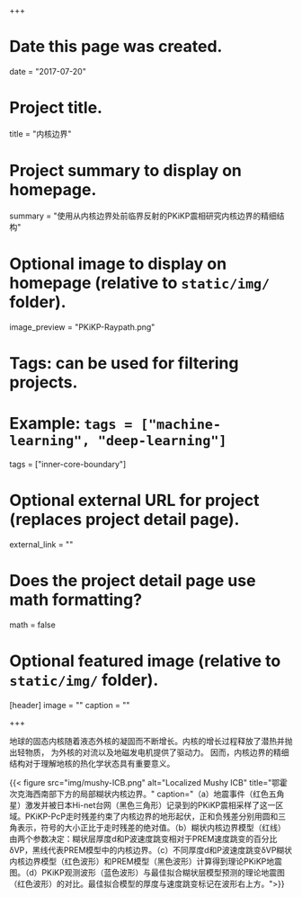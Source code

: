 +++
# Date this page was created.
date = "2017-07-20"

# Project title.
title = "内核边界"

# Project summary to display on homepage.
summary = "使用从内核边界处前临界反射的PKiKP震相研究内核边界的精细结构"

# Optional image to display on homepage (relative to `static/img/` folder).
image_preview = "PKiKP-Raypath.png"

# Tags: can be used for filtering projects.
# Example: `tags = ["machine-learning", "deep-learning"]`
tags = ["inner-core-boundary"]

# Optional external URL for project (replaces project detail page).
external_link = ""

# Does the project detail page use math formatting?
math = false

# Optional featured image (relative to `static/img/` folder).
[header]
image = ""
caption = ""

+++

地球的固态内核随着液态外核的凝固而不断增长。内核的增长过程释放了潜热并抛出轻物质，
为外核的对流以及地磁发电机提供了驱动力。
因而，内核边界的精细结构对于理解地核的热化学状态具有重要意义。

{{< figure src="img/mushy-ICB.png" alt="Localized Mushy ICB" title="鄂霍次克海西南部下方的局部糊状内核边界。"
caption="（a）地震事件（红色五角星）激发并被日本Hi-net台网（黑色三角形）记录到的PKiKP震相采样了这一区域。PKiKP-PcP走时残差约束了内核边界的地形起伏，正和负残差分别用圆和三角表示，符号的大小正比于走时残差的绝对值。（b）糊状内核边界模型（红线）由两个参数决定：糊状层厚度d和P波速度跳变相对于PREM速度跳变的百分比δVP，黑线代表PREM模型中的内核边界。（c）不同厚度d和P波速度跳变δVP糊状内核边界模型（红色波形）和PREM模型（黑色波形）计算得到理论PKiKP地震图。（d）PKiKP观测波形（蓝色波形）与最佳拟合糊状层模型预测的理论地震图（红色波形）的对比。最佳拟合模型的厚度与速度跳变标记在波形右上方。">}}
